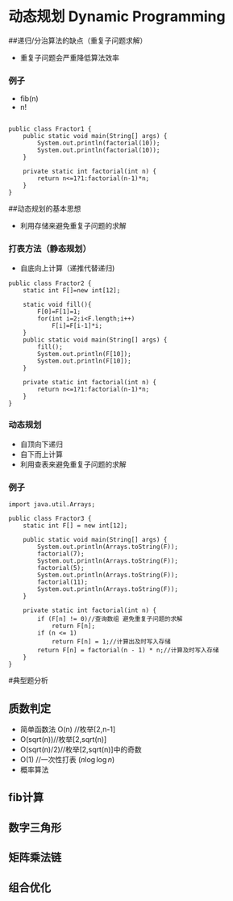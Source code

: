 # 动态规划 Dynamic Programming

##递归/分治算法的缺点（重复子问题求解）
- 重复子问题会严重降低算法效率

### 例子
- fib(n)
- n!

```

public class Fractor1 {
    public static void main(String[] args) {
        System.out.println(factorial(10));
        System.out.println(factorial(10));
    }

    private static int factorial(int n) {
        return n<=1?1:factorial(n-1)*n;
    }
}

```
##动态规划的基本思想
- 利用存储来避免重复子问题的求解

### 打表方法（静态规划）
- 自底向上计算（递推代替递归)

```
public class Fractor2 {
    static int F[]=new int[12];

    static void fill(){
        F[0]=F[1]=1;
        for(int i=2;i<F.length;i++)
            F[i]=F[i-1]*i;
    }
    public static void main(String[] args) {
        fill();
        System.out.println(F[10]);
        System.out.println(F[10]);
    }

    private static int factorial(int n) {
        return n<=1?1:factorial(n-1)*n;
    }
}

```
### 动态规划
- 自顶向下递归
- 自下而上计算
- 利用查表来避免重复子问题的求解

### 例子

```
import java.util.Arrays;

public class Fractor3 {
    static int F[] = new int[12];

    public static void main(String[] args) {
        System.out.println(Arrays.toString(F));
        factorial(7);
        System.out.println(Arrays.toString(F));
        factorial(5);
        System.out.println(Arrays.toString(F));
        factorial(11);
        System.out.println(Arrays.toString(F));
    }

    private static int factorial(int n) {
        if (F[n] != 0)//查询数组 避免重复子问题的求解
            return F[n];
        if (n <= 1)
            return F[n] = 1;//计算出及时写入存储
        return F[n] = factorial(n - 1) * n;//计算及时写入存储
    }
}

```



#典型题分析
## 质数判定
   - 简单函数法 O(n) //枚举[2,n-1]
   - O(sqrt(n))//枚举[2,sqrt(n)]
   - O(sqrt(n)/2)//枚举[2,sqrt(n)]中的奇数
   - O(1) //一次性打表 $(n\log\log{n})​$
   - 概率算法 
## fib计算
## 数字三角形
## 矩阵乘法链
## 组合优化